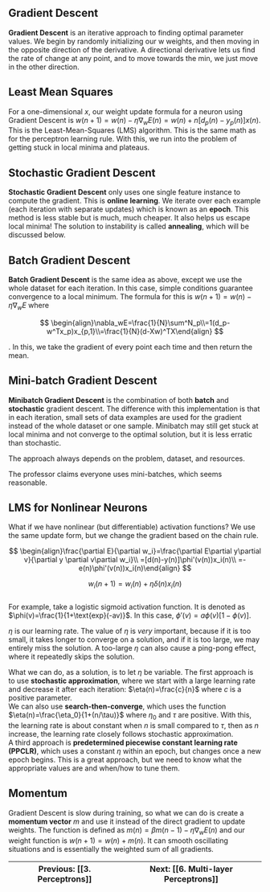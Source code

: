 ## Gradient Descent

**Gradient Descent** is an iterative approach to finding optimal parameter values. We begin by randomly initializing our w weights, and then moving in the opposite direction of the derivative. A directional derivative lets us find the rate of change at any point, and to move towards the min, we just move in the other direction.

## Least Mean Squares

For a one-dimensional $x$, our weight update formula for a neuron using Gradient Descent is $w(n+1)=w(n)-\eta\nabla_wE(n)=w(n)+n[d_p(n)-y_p(n)]x(n)$. This is the Least-Mean-Squares (LMS) algorithm. This is the same math as for the perceptron learning rule. With this, we run into the problem of getting stuck in local minima and plateaus.

## Stochastic Gradient Descent

**Stochastic Gradient Descent** only uses one single feature instance to compute the gradient. This is **online learning**. We iterate over each example (each iteration with separate updates) which is known as an **epoch**. This method is less stable but is much, much cheaper. It also helps us escape local minima! The solution to instability is called **annealing**, which will be discussed below.

## Batch Gradient Descent

**Batch Gradient Descent** is the same idea as above, except we use the whole dataset for each iteration. In this case, simple conditions guarantee convergence to a local minimum. The formula for this is $w(n+1)=w(n)-\eta\nabla_wE$ where

$$
\begin{align}\nabla_wE=\frac{1}{N}\sum^N_p\\=1(d_p-w^Tx_p)x_{p,1}\\=\frac{1}{N}(d-Xw)^TX\end{align}
$$

. In this, we take the gradient of every point each time and then return the mean.

## Mini-batch Gradient Descent

**Minibatch Gradient Descent** is the combination of both **batch** and **stochastic** gradient descent. The difference with this implementation is that in each iteration, small sets of data examples are used for the gradient instead of the whole dataset or one sample. Minibatch may still get stuck at local minima and not converge to the optimal solution, but it is less erratic than stochastic.

The approach always depends on the problem, dataset, and resources.

The professor claims everyone uses mini-batches, which seems reasonable.

## LMS for Nonlinear Neurons

What if we have nonlinear (but differentiable) activation functions? We use the same update form, but we change the gradient based on the chain rule.

$$
\begin{align}\frac{\partial E}{\partial w_i}=\frac{\partial E\partial y\partial v}{\partial y \partial v\partial w_i}\\  
=[d(n)-y(n)]\phi'(v(n))x_i(n)\\  
=-e(n)\phi'(v(n))x_i(n)\end{align}
$$

$$
w_i(n+1)=w_i(n)+\eta\delta(n)x_i(n)$$  
For example, take a logistic sigmoid activation function. It is denoted as $\phi(v)=\frac{1}{1+\text{exp}(-av)}$. In this case, $\phi'(v)=a\phi(v)[1-\phi(v)]$.

$\eta$ is our learning rate. The value of $\eta$ is *very* important, because if it is too small, it takes longer to converge on a solution, and if it is too large, we may entirely miss the solution. A too-large $\eta$ can also cause a ping-pong effect, where it repeatedly skips the solution.

What we can do, as a solution, is to let $\eta$ be variable. The first approach is to use **stochastic approximation**, where we start with a large learning rate and decrease it after each iteration: $\eta(n)=\frac{c}{n}$ where $c$ is a positive parameter.  
We can also use **search-then-converge**, which uses the function $\eta(n)=\frac{\eta_0}{1+(n/\tau)}$ where $\eta_0$ and $\tau$ are positive. With this, the learning rate is about constant when $n$ is small compared to $\tau$, then as $n$ increase, the learning rate closely follows stochastic approximation.  
A third approach is **predetermined piecewise constant learning rate (PPCLR)**, which uses a constant $\eta$ within an epoch, but changes once a new epoch begins. This is a great approach, but we need to know what the appropriate values are and when/how to tune them.

## Momentum

Gradient Descent is slow during training, so what we can do is create a **momentum vector** $m$ and use it instead of the direct gradient to update weights. The function is defined as $m(n)=\beta m(n-1)-\eta\nabla_w E(n)$ and our weight function is $w(n+1)=w(n)+m(n)$. It can smooth oscillating situations and is essentially the weighted sum of all gradients.

| **Previous**: [[3. Perceptrons]] | **Next**: [[6. Multi-layer Perceptrons]] |
| -------------------------------- | ---------------------------------------- |
